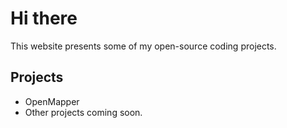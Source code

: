 # Hi there
This website presents some of my open-source coding projects.


## Projects
* OpenMapper
* Other projects coming soon.
